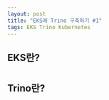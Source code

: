 ```yaml
---
layout: post
title: "EKS에 Trino 구축하기 #1"
tags: EKS Trino Kubernetes
---
```


## EKS란?
#

## Trino란?



